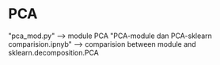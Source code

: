 # PCA

"pca_mod.py" --> module PCA
"PCA-module dan PCA-sklearn comparision.ipnyb" --> comparision between module and sklearn.decomposition.PCA

